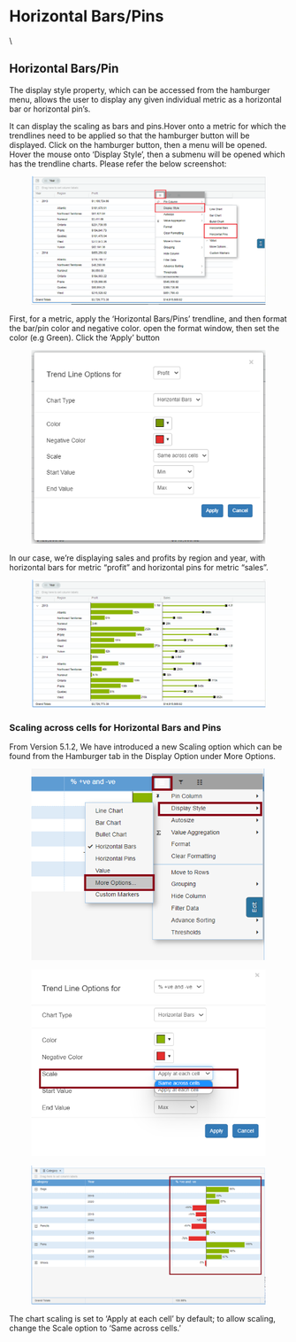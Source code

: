 # Horizontal Bars/Pins

\


## Horizontal Bars/Pin <a href="#horizontal-barspin" id="horizontal-barspin"></a>

The display style property, which can be accessed from the hamburger menu, allows the user to display any given individual metric as a horizontal bar or horizontal pin’s.

It can display the scaling as bars and pins.Hover onto a metric for which the trendlines need to be applied so that the hamburger button will be displayed. Click on the hamburger button, then a menu will be opened. Hover the mouse onto ‘Display Style’, then a submenu will be opened which has the trendline charts. Please refer the below screenshot:

<figure><img src="../.gitbook/assets/horizontalBars_1.png" alt=""><figcaption></figcaption></figure>

First, for a metric, apply the ‘Horizontal Bars/Pins’ trendline, and then format the bar/pin color and negative color. open the format window, then set the color (e.g Green). Click the ‘Apply’ button

<figure><img src="../.gitbook/assets/horizontalBars_3.png" alt=""><figcaption></figcaption></figure>

In our case, we’re displaying sales and profits by region and year, with horizontal bars for metric “profit” and horizontal pins for metric “sales”.

<figure><img src="../.gitbook/assets/horizontalBars_2.png" alt=""><figcaption></figcaption></figure>

### Scaling across cells for Horizontal Bars and Pins <a href="#scaling-across-cells-for-horizontal-bars-and-pins" id="scaling-across-cells-for-horizontal-bars-and-pins"></a>

From Version 5.1.2, We have introduced a new Scaling option which can be found from the Hamburger tab in the Display Option under More Options.

<figure><img src="../.gitbook/assets/HP1.png" alt=""><figcaption></figcaption></figure>

<figure><img src="../.gitbook/assets/HP2.png" alt=""><figcaption></figcaption></figure>

<figure><img src="../.gitbook/assets/HP3.png" alt=""><figcaption></figcaption></figure>

The chart scaling is set to ‘Apply at each cell’ by default; to allow scaling, change the Scale option to ‘Same across cells.’
